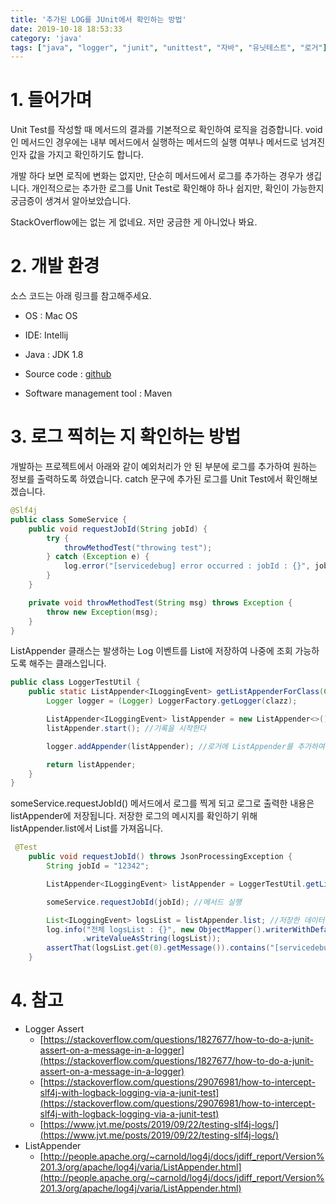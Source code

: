 ```yaml
---
title: '추가된 LOG를 JUnit에서 확인하는 방법'
date: 2019-10-18 18:53:33
category: 'java'
tags: ["java", "logger", "junit", "unittest", "자바", "유닛테스트", "로거"]
---
```


# 1. 들어가며

Unit Test를 작성할 때 메서드의 결과를 기본적으로 확인하여 로직을 검증합니다. void인 메서드인 경우에는 내부 메서드에서 실행하는 메서드의 실행 여부나 메서드로 넘겨진 인자 값을 가지고 확인하기도 합니다. 

개발 하다 보면 로직에 변화는 없지만, 단순히 메서드에서 로그를 추가하는 경우가 생깁니다. 개인적으로는 추가한 로그를 Unit Test로 확인해야 하나 쉽지만, 확인이 가능한지 궁금증이 생겨서 알아보았습니다. 

StackOverflow에는 없는 게 없네요. 저만 궁금한 게 아니었나 봐요.

# 2. 개발 환경

소스 코드는 아래 링크를 참고해주세요.

* OS : Mac OS

* IDE: Intellij

* Java : JDK 1.8

* Source code : [github](https://github.com/kenshin579/tutorials-java/tree/master/junit-unit-test) 

* Software management tool : Maven

# 3. 로그 찍히는 지 확인하는 방법

개발하는 프로젝트에서 아래와 같이 예외처리가 안 된 부분에 로그를 추가하여 원하는 정보를 출력하도록 하였습니다. catch 문구에 추가된 로그를 Unit Test에서 확인해보겠습니다. 

```java
@Slf4j
public class SomeService {
	public void requestJobId(String jobId) {
		try {
			throwMethodTest("throwing test");
		} catch (Exception e) {
			log.error("[servicedebug] error occurred : jobId : {}", jobId); //추가된 로그
		}
	}

	private void throwMethodTest(String msg) throws Exception {
		throw new Exception(msg);
	}
}
```

ListAppender 클래스는 발생하는 Log 이벤트를 List에 저장하여 나중에 조회 가능하도록 해주는 클래스입니다. 


```java
public class LoggerTestUtil {
	public static ListAppender<ILoggingEvent> getListAppenderForClass(Class clazz) {
		Logger logger = (Logger) LoggerFactory.getLogger(clazz);

		ListAppender<ILoggingEvent> listAppender = new ListAppender<>();
		listAppender.start(); //기록을 시작한다

		logger.addAppender(listAppender); //로거에 ListAppender를 추가하여 발생하는 로그를 List에 저장하도록 한다

		return listAppender;
	}
}
```

someService.requestJobId() 메서드에서 로그를 찍게 되고 로그로 출력한 내용은 listAppender에 저장됩니다. 저장한 로그의 메시지를 확인하기 위해 listAppender.list에서 List를 가져옵니다. 

```java
 @Test
    public void requestJobId() throws JsonProcessingException {
        String jobId = "12342";

        ListAppender<ILoggingEvent> listAppender = LoggerTestUtil.getListAppenderForClass(SomeService.class);

        someService.requestJobId(jobId); //메서드 실행

        List<ILoggingEvent> logsList = listAppender.list; //저장한 데이터를 가져온다
        log.info("전체 logsList : {}", new ObjectMapper().writerWithDefaultPrettyPrinter() //JSON 포멧을 pretty하게 정렬한다
		        .writeValueAsString(logsList));
        assertThat(logsList.get(0).getMessage()).contains("[servicedebug] error occurred : jobId : ");
    }
```

# 4. 참고

* Logger Assert
	* [https://stackoverflow.com/questions/1827677/how-to-do-a-junit-assert-on-a-message-in-a-logger](https://stackoverflow.com/questions/1827677/how-to-do-a-junit-assert-on-a-message-in-a-logger)
	* [https://stackoverflow.com/questions/29076981/how-to-intercept-slf4j-with-logback-logging-via-a-junit-test](https://stackoverflow.com/questions/29076981/how-to-intercept-slf4j-with-logback-logging-via-a-junit-test)
	* [https://www.jvt.me/posts/2019/09/22/testing-slf4j-logs/](https://www.jvt.me/posts/2019/09/22/testing-slf4j-logs/)
* ListAppender
    * [http://people.apache.org/~carnold/log4j/docs/jdiff_report/Version%201.3/org/apache/log4j/varia/ListAppender.html](http://people.apache.org/~carnold/log4j/docs/jdiff_report/Version%201.3/org/apache/log4j/varia/ListAppender.html)
